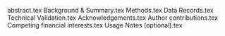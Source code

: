 abstract.tex
Background & Summary.tex
Methods.tex
Data Records.tex
Technical Validation.tex
Acknowledgements.tex
Author contributions.tex
Competing financial interests.tex
Usage Notes (optional).tex
